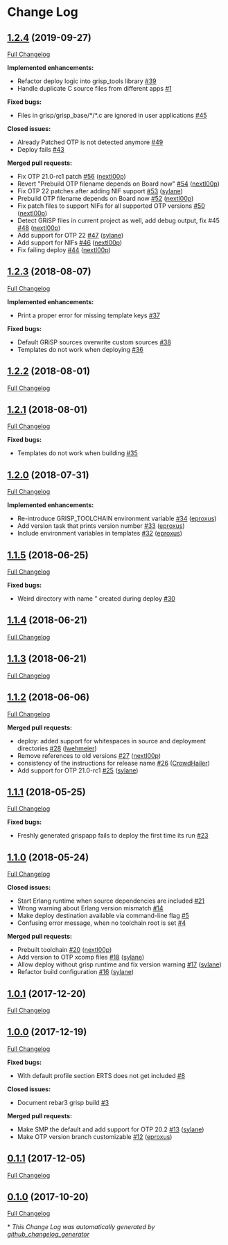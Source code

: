# Change Log

## [1.2.4](https://github.com/grisp/rebar3_grisp/tree/1.2.4) (2019-09-27)

[Full Changelog](https://github.com/grisp/rebar3_grisp/compare/1.2.3...1.2.4)

**Implemented enhancements:**

- Refactor deploy logic into grisp\_tools library [\#39](https://github.com/grisp/rebar3_grisp/issues/39)
- Handle duplicate C source files from different apps [\#1](https://github.com/grisp/rebar3_grisp/issues/1)

**Fixed bugs:**

- Files in grisp/grisp\_base/\*/\*.c are ignored in user applications [\#45](https://github.com/grisp/rebar3_grisp/issues/45)

**Closed issues:**

- Already Patched OTP is not detected anymore [\#49](https://github.com/grisp/rebar3_grisp/issues/49)
- Deploy fails [\#43](https://github.com/grisp/rebar3_grisp/issues/43)

**Merged pull requests:**

- Fix OTP 21.0-rc1 patch [\#56](https://github.com/grisp/rebar3_grisp/pull/56) ([nextl00p](https://github.com/nextl00p))
- Revert "Prebuild OTP filename depends on Board now" [\#54](https://github.com/grisp/rebar3_grisp/pull/54) ([nextl00p](https://github.com/nextl00p))
- Fix OTP 22 patches after adding NIF support [\#53](https://github.com/grisp/rebar3_grisp/pull/53) ([sylane](https://github.com/sylane))
- Prebuild OTP filename depends on Board now [\#52](https://github.com/grisp/rebar3_grisp/pull/52) ([nextl00p](https://github.com/nextl00p))
- Fix patch files to support NIFs for all supported OTP versions [\#50](https://github.com/grisp/rebar3_grisp/pull/50) ([nextl00p](https://github.com/nextl00p))
- Detect GRiSP files in current project as well, add debug output, fix \#45 [\#48](https://github.com/grisp/rebar3_grisp/pull/48) ([nextl00p](https://github.com/nextl00p))
- Add support for OTP 22 [\#47](https://github.com/grisp/rebar3_grisp/pull/47) ([sylane](https://github.com/sylane))
- Add support for NIFs [\#46](https://github.com/grisp/rebar3_grisp/pull/46) ([nextl00p](https://github.com/nextl00p))
- Fix failing deploy [\#44](https://github.com/grisp/rebar3_grisp/pull/44) ([nextl00p](https://github.com/nextl00p))

## [1.2.3](https://github.com/grisp/rebar3_grisp/tree/1.2.3) (2018-08-07)

[Full Changelog](https://github.com/grisp/rebar3_grisp/compare/1.2.2...1.2.3)

**Implemented enhancements:**

- Print a proper error for missing template keys [\#37](https://github.com/grisp/rebar3_grisp/issues/37)

**Fixed bugs:**

- Default GRiSP sources overwrite custom sources [\#38](https://github.com/grisp/rebar3_grisp/issues/38)
- Templates do not work when deploying [\#36](https://github.com/grisp/rebar3_grisp/issues/36)

## [1.2.2](https://github.com/grisp/rebar3_grisp/tree/1.2.2) (2018-08-01)

[Full Changelog](https://github.com/grisp/rebar3_grisp/compare/1.2.1...1.2.2)

## [1.2.1](https://github.com/grisp/rebar3_grisp/tree/1.2.1) (2018-08-01)

[Full Changelog](https://github.com/grisp/rebar3_grisp/compare/1.2.0...1.2.1)

**Fixed bugs:**

- Templates do not work when building [\#35](https://github.com/grisp/rebar3_grisp/issues/35)

## [1.2.0](https://github.com/grisp/rebar3_grisp/tree/1.2.0) (2018-07-31)

[Full Changelog](https://github.com/grisp/rebar3_grisp/compare/1.1.5...1.2.0)

**Implemented enhancements:**

- Re-introduce GRISP\_TOOLCHAIN environment variable [\#34](https://github.com/grisp/rebar3_grisp/pull/34) ([eproxus](https://github.com/eproxus))
- Add version task that prints version number [\#33](https://github.com/grisp/rebar3_grisp/pull/33) ([eproxus](https://github.com/eproxus))
- Include environment variables in templates [\#32](https://github.com/grisp/rebar3_grisp/pull/32) ([eproxus](https://github.com/eproxus))

## [1.1.5](https://github.com/grisp/rebar3_grisp/tree/1.1.5) (2018-06-25)

[Full Changelog](https://github.com/grisp/rebar3_grisp/compare/1.1.4...1.1.5)

**Fixed bugs:**

- Weird directory with name " created during deploy [\#30](https://github.com/grisp/rebar3_grisp/issues/30)

## [1.1.4](https://github.com/grisp/rebar3_grisp/tree/1.1.4) (2018-06-21)

[Full Changelog](https://github.com/grisp/rebar3_grisp/compare/1.1.3...1.1.4)

## [1.1.3](https://github.com/grisp/rebar3_grisp/tree/1.1.3) (2018-06-21)

[Full Changelog](https://github.com/grisp/rebar3_grisp/compare/1.1.2...1.1.3)

## [1.1.2](https://github.com/grisp/rebar3_grisp/tree/1.1.2) (2018-06-06)

[Full Changelog](https://github.com/grisp/rebar3_grisp/compare/1.1.1...1.1.2)

**Merged pull requests:**

- deploy: added support for whitespaces in source and deployment directories [\#28](https://github.com/grisp/rebar3_grisp/pull/28) ([lwehmeier](https://github.com/lwehmeier))
- Remove references to old versions [\#27](https://github.com/grisp/rebar3_grisp/pull/27) ([nextl00p](https://github.com/nextl00p))
- consistency of the instructions for release name [\#26](https://github.com/grisp/rebar3_grisp/pull/26) ([CrowdHailer](https://github.com/CrowdHailer))
- Add support for OTP 21.0-rc1 [\#25](https://github.com/grisp/rebar3_grisp/pull/25) ([sylane](https://github.com/sylane))

## [1.1.1](https://github.com/grisp/rebar3_grisp/tree/1.1.1) (2018-05-25)

[Full Changelog](https://github.com/grisp/rebar3_grisp/compare/1.1.0...1.1.1)

**Fixed bugs:**

- Freshly generated grispapp fails to deploy the first time its run [\#23](https://github.com/grisp/rebar3_grisp/issues/23)

## [1.1.0](https://github.com/grisp/rebar3_grisp/tree/1.1.0) (2018-05-24)

[Full Changelog](https://github.com/grisp/rebar3_grisp/compare/1.0.1...1.1.0)

**Closed issues:**

- Start Erlang runtime when source dependencies are included [\#21](https://github.com/grisp/rebar3_grisp/issues/21)
- Wrong warning about Erlang version mismatch [\#14](https://github.com/grisp/rebar3_grisp/issues/14)
- Make deploy destination available via command-line flag [\#5](https://github.com/grisp/rebar3_grisp/issues/5)
- Confusing error message, when no toolchain root is set [\#4](https://github.com/grisp/rebar3_grisp/issues/4)

**Merged pull requests:**

- Prebuilt toolchain [\#20](https://github.com/grisp/rebar3_grisp/pull/20) ([nextl00p](https://github.com/nextl00p))
- Add version to OTP xcomp files [\#18](https://github.com/grisp/rebar3_grisp/pull/18) ([sylane](https://github.com/sylane))
- Allow deploy without grisp runtime and fix version warning [\#17](https://github.com/grisp/rebar3_grisp/pull/17) ([sylane](https://github.com/sylane))
- Refactor build configuration [\#16](https://github.com/grisp/rebar3_grisp/pull/16) ([sylane](https://github.com/sylane))

## [1.0.1](https://github.com/grisp/rebar3_grisp/tree/1.0.1) (2017-12-20)

[Full Changelog](https://github.com/grisp/rebar3_grisp/compare/1.0.0...1.0.1)

## [1.0.0](https://github.com/grisp/rebar3_grisp/tree/1.0.0) (2017-12-19)

[Full Changelog](https://github.com/grisp/rebar3_grisp/compare/0.1.1...1.0.0)

**Fixed bugs:**

- With default profile section ERTS does not get included [\#8](https://github.com/grisp/rebar3_grisp/issues/8)

**Closed issues:**

- Document rebar3 grisp build [\#3](https://github.com/grisp/rebar3_grisp/issues/3)

**Merged pull requests:**

- Make SMP the default and add support for OTP 20.2 [\#13](https://github.com/grisp/rebar3_grisp/pull/13) ([sylane](https://github.com/sylane))
- Make OTP version branch customizable [\#12](https://github.com/grisp/rebar3_grisp/pull/12) ([eproxus](https://github.com/eproxus))

## [0.1.1](https://github.com/grisp/rebar3_grisp/tree/0.1.1) (2017-12-05)

[Full Changelog](https://github.com/grisp/rebar3_grisp/compare/0.1.0...0.1.1)

## [0.1.0](https://github.com/grisp/rebar3_grisp/tree/0.1.0) (2017-10-20)

[Full Changelog](https://github.com/grisp/rebar3_grisp/compare/5a76a33028c2ee90ee0ebae52bb4dda94c991594...0.1.0)



\* *This Change Log was automatically generated by [github_changelog_generator](https://github.com/skywinder/Github-Changelog-Generator)*